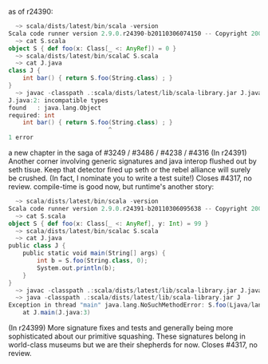 as of r24390:
```scala
  ~> scala/dists/latest/bin/scala -version
Scala code runner version 2.9.0.r24390-b20110306074150 -- Copyright 2002-2011, LAMP/EPFL
  ~> cat S.scala                                                      
object S { def foo(x: Class[_ <: AnyRef]) = 0 }
  ~> scala/dists/latest/bin/scalaC S.scala
  ~> cat J.java                                                         
class J {
	int bar() { return S.foo(String.class) ; }
}
  ~> javac -classpath .:scala/dists/latest/lib/scala-library.jar J.java
J.java:2: incompatible types
found   : java.lang.Object
required: int
	int bar() { return S.foo(String.class) ; }
	                        ^
1 error
```
a new chapter in the saga of #3249 / #3486 / #4238 / #4316
(In r24391) Another corner involving generic signatures and java interop
flushed out by seth tisue.  Keep that detector fired up seth or the
rebel alliance will surely be crushed.  (In fact, I nominate you
to write a test suite!) Closes #4317, no review.
compile-time is good now, but runtime's another story:
```scala
  ~> scala/dists/latest/bin/scala -version                             
Scala code runner version 2.9.0.r24391-b20110306095638 -- Copyright 2002-2011, LAMP/EPFL
  ~> cat S.scala
object S { def foo(x: Class[_ <: AnyRef], y: Int) = 99 }
  ~> scala/dists/latest/bin/scalac S.scala                             
  ~> cat J.java
public class J {
	public static void main(String[] args) {
		int b = S.foo(String.class, 0);
		System.out.println(b);
	}
}
  ~> javac -classpath .:scala/dists/latest/lib/scala-library.jar J.java
  ~> java -classpath .:scala/dists/latest/lib/scala-library.jar J      
Exception in thread "main" java.lang.NoSuchMethodError: S.foo(Ljava/lang/Class;Ljava/lang/Object;)I
	at J.main(J.java:3)
```
(In r24399) More signature fixes and tests and generally being more sophisticated
about our primitive squashing.  These signatures belong in world-class
museums but we are their shepherds for now.  Closes #4317, no review.
